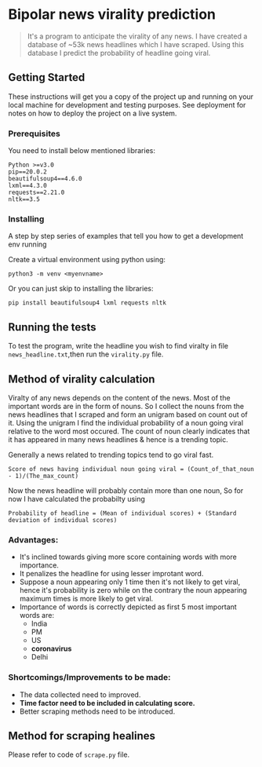 # Bipolar news virality prediction

> It's a program to anticipate the virality of any news. I have created a database of ~53k news headlines which I have scraped. Using this database I predict the probability of headline going viral.

## Getting Started

These instructions will get you a copy of the project up and running on your local machine for development and testing purposes. See deployment for notes on how to deploy the project on a live system.

### Prerequisites

You need to install below mentioned libraries:
```
Python >=v3.0
pip==20.0.2
beautifulsoup4==4.6.0
lxml==4.3.0
requests==2.21.0
nltk==3.5

```
### Installing

A step by step series of examples that tell you how to get a development env running

Create a virtual environment using python using:

```
python3 -m venv <myenvname>
```
Or you can just skip to installing the libraries:

```
pip install beautifulsoup4 lxml requests nltk
```

## Running the tests
To test the program, write the headline you wish to find viralty in file ```news_headline.txt```,then run the ``virality.py`` file.

## Method of virality calculation

Viralty of any news depends on the content of the news. Most of the important words are in the form of nouns. So I collect the nouns from the news headlines that I scraped and form an unigram based on count out of it. Using the unigram I find the individual probability of a noun going viral relative to the word most occured. The count of noun clearly indicates that it has appeared in many news headlines & hence is a trending topic.

Generally a news related to trending topics tend to go viral fast.
```
Score of news having individual noun going viral = (Count_of_that_noun  - 1)/(The_max_count)
```
Now the news headline will probably contain more than one noun, So for now I have calculated the probabilty using
```
Probability of headline = (Mean of individual scores) + (Standard deviation of individual scores)
```

### Advantages:
- It's inclined towards giving more score containing words with more importance.
- It penalizes the headline for using lesser improtant word.
- Suppose a noun appearing only 1 time then it's not likely to get viral, hence it's probability is zero while on the contrary the noun appearing maximum times is more likely to get viral.
- Importance of words is correctly depicted as first 5 most important words are:
    * India
    * PM
    * US
    * **coronavirus**
    * Delhi
 

### Shortcomings/Improvements to be made:
- The data collected need to improved.
- **Time factor need to be included in calculating score.**
- Better scraping methods need to be introduced.

## Method for scraping healines

Please refer to code of ``scrape.py`` file.

